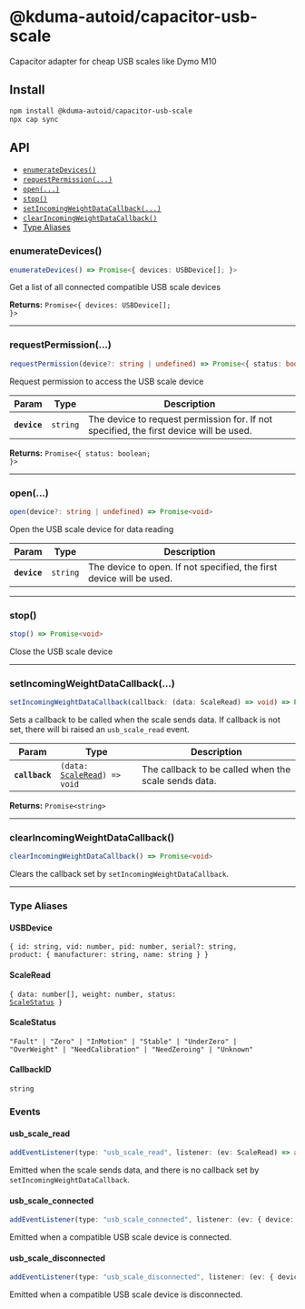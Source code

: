 # @kduma-autoid/capacitor-usb-scale

Capacitor adapter for cheap USB scales like Dymo M10

## Install

```bash
npm install @kduma-autoid/capacitor-usb-scale
npx cap sync
```

## API

<docgen-index>

* [`enumerateDevices()`](#enumeratedevices)
* [`requestPermission(...)`](#requestpermission)
* [`open(...)`](#open)
* [`stop()`](#stop)
* [`setIncomingWeightDataCallback(...)`](#setincomingweightdatacallback)
* [`clearIncomingWeightDataCallback()`](#clearincomingweightdatacallback)
* [Type Aliases](#type-aliases)

</docgen-index>

<docgen-api>
<!--Update the source file JSDoc comments and rerun docgen to update the docs below-->

### enumerateDevices()

```typescript
enumerateDevices() => Promise<{ devices: USBDevice[]; }>
```

Get a list of all connected compatible USB scale devices

**Returns:** <code>Promise&lt;{ devices: USBDevice[]; }&gt;</code>

--------------------


### requestPermission(...)

```typescript
requestPermission(device?: string | undefined) => Promise<{ status: boolean; }>
```

Request permission to access the USB scale device

| Param        | Type                | Description                                                                            |
| ------------ | ------------------- | -------------------------------------------------------------------------------------- |
| **`device`** | <code>string</code> | The device to request permission for. If not specified, the first device will be used. |

**Returns:** <code>Promise&lt;{ status: boolean; }&gt;</code>

--------------------


### open(...)

```typescript
open(device?: string | undefined) => Promise<void>
```

Open the USB scale device for data reading

| Param        | Type                | Description                                                          |
| ------------ | ------------------- | -------------------------------------------------------------------- |
| **`device`** | <code>string</code> | The device to open. If not specified, the first device will be used. |

--------------------


### stop()

```typescript
stop() => Promise<void>
```

Close the USB scale device

--------------------


### setIncomingWeightDataCallback(...)

```typescript
setIncomingWeightDataCallback(callback: (data: ScaleRead) => void) => Promise<CallbackID>
```

Sets a callback to be called when the scale sends data.
If callback is not set, there will bi raised an `usb_scale_read` event.

| Param          | Type                                                               | Description                                          |
| -------------- | ------------------------------------------------------------------ | ---------------------------------------------------- |
| **`callback`** | <code>(data: <a href="#scaleread">ScaleRead</a>) =&gt; void</code> | The callback to be called when the scale sends data. |

**Returns:** <code>Promise&lt;string&gt;</code>

--------------------


### clearIncomingWeightDataCallback()

```typescript
clearIncomingWeightDataCallback() => Promise<void>
```

Clears the callback set by `setIncomingWeightDataCallback`.

--------------------


### Type Aliases


#### USBDevice

<code>{ id: string, vid: number, pid: number, serial?: string, product: { manufacturer: string, name: string } }</code>


#### ScaleRead

<code>{ data: number[], weight: number, status: <a href="#scalestatus">ScaleStatus</a> }</code>


#### ScaleStatus

<code>"Fault" | "Zero" | "InMotion" | "Stable" | "UnderZero" | "OverWeight" | "NeedCalibration" | "NeedZeroing" | "Unknown"</code>


#### CallbackID

<code>string</code>

</docgen-api>

### Events

#### usb_scale_read

```typescript
addEventListener(type: "usb_scale_read", listener: (ev: ScaleRead) => any, useCapture?: boolean): void;
```

Emitted when the scale sends data, and there is no callback set by `setIncomingWeightDataCallback`.

#### usb_scale_connected

```typescript
addEventListener(type: "usb_scale_connected", listener: (ev: { device: USBDevice }) => any, useCapture?: boolean): void;
```

Emitted when a compatible USB scale device is connected.

#### usb_scale_disconnected

```typescript
addEventListener(type: "usb_scale_disconnected", listener: (ev: { device: USBDevice }) => any, useCapture?: boolean): void;
```

Emitted when a compatible USB scale device is disconnected.